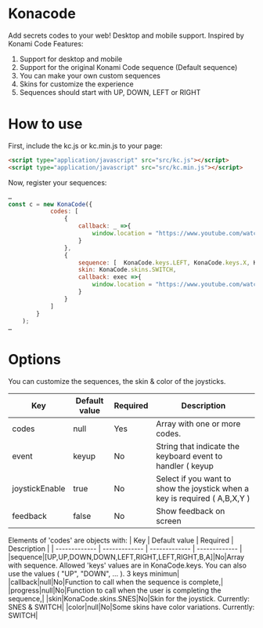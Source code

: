 # Konacode
Add secrets codes to your web! Desktop and mobile support. Inspired by Konami Code
Features:
1. Support for desktop and mobile
2. Support for the original Konami Code sequence (Default sequence)
3. You can make your own custom sequences
4. Skins for customize the experience
5. Sequences should start with UP, DOWN, LEFT or RIGHT

# How to use
First, include the kc.js or kc.min.js to your page:
```html
<script type="application/javascript" src="src/kc.js"></script>
<script type="application/javascript" src="src/kc.min.js"></script>
```

Now, register your sequences:
```js
…
const c = new KonaCode({
            codes: [
                {
                    callback: _ =>{
                        window.location = "https://www.youtube.com/watch?v=dQw4w9WgXcQ";
                    }
                },
                {
                    sequence: [  KonaCode.keys.LEFT, KonaCode.keys.X, KonaCode.keys.Y, KonaCode.keys.RIGHT, KonaCode.keys.RIGHT, KonaCode.keys.B ],
                    skin: KonaCode.skins.SWITCH,
                    callback: exec =>{
                        window.location = "https://www.youtube.com/watch?v=wOL3XQcAgsA";
                    }
                }
            ]
        }
    );
…
```

# Options
You can customize the sequences, the skin & color of the joysticks.

| Key | Default value | Required | Description |
| ------------- | ------------- | ------------- | ------------- |
| codes  |null|Yes|Array with one or more codes. |
| event  |keyup|No|String that indicate the keyboard event to handler ( keyup || keydown )|
| joystickEnable  |true|No|Select if you want to show the joystick when a key is required ( A,B,X,Y )|
| feedback  |false|No|Show feedback on screen|

Elements of 'codes' are objects with:
| Key | Default value | Required | Description |
| ------------- | ------------- | ------------- | ------------- |
|sequence|[UP,UP,DOWN,DOWN,LEFT,RIGHT,LEFT,RIGHT,B,A]|No|Array with sequence. Allowed 'keys' values are in KonaCode.keys. You can also use the values ( "UP", "DOWN", … ). 3 keys minimun|
|callback|null|No|Function to call when the sequence is complete,|
|progress|null|No|Function to call when the user is completing the sequence,|
|skin|KonaCode.skins.SNES|No|Skin for the joystick. Currently: SNES & SWITCH|
|color|null|No|Some skins have color variations. Currently: SWITCH|
